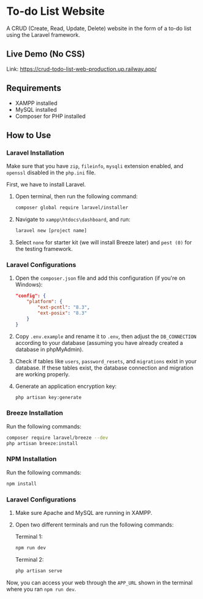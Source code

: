 # To-do List Website

A CRUD (Create, Read, Update, Delete) website in the form of a to-do list using the Laravel framework.

## Live Demo (No CSS)

Link: https://crud-todo-list-web-production.up.railway.app/

## Requirements

- XAMPP installed
- MySQL installed
- Composer for PHP installed

## How to Use

### Laravel Installation

Make sure that you have `zip`, `fileinfo`, `mysqli` extension enabled, and `openssl` disabled in the `php.ini` file.

First, we have to install Laravel.

1. Open terminal, then run the following command:
    ```bash
    composer global require laravel/installer
    ```

2. Navigate to `xampp\htdocs\dashboard`, and run:
    ```bash
    laravel new [project name]
    ```

3. Select `none` for starter kit (we will install Breeze later) and `pest (0)` for the testing framework.

### Laravel Configurations

1. Open the `composer.json` file and add this configuration (if you're on Windows):
    ```json
    "config": {
        "platform": {
            "ext-pcntl": "8.3",
            "ext-posix": "8.3"
        }
    }
    ```

2. Copy `.env.example` and rename it to `.env`, then adjust the `DB_CONNECTION` according to your database (assuming you have already created a database in phpMyAdmin).

3. Check if tables like `users`, `password_resets`, and `migrations` exist in your database. If these tables exist, the database connection and migration are working properly.

4. Generate an application encryption key:
    ```bash
    php artisan key:generate
    ```

### Breeze Installation

Run the following commands:

```bash
composer require laravel/breeze --dev
php artisan breeze:install
```

### NPM Installation

Run the following commands:

```bash
npm install
```

### Laravel Configurations

1. Make sure Apache and MySQL are running in XAMPP.

2. Open two different terminals and run the following commands:

    Terminal 1:
    ```bash
    npm run dev
    ```
    Terminal 2:
    ```bash
    php artisan serve
    ```

Now, you can access your web through the `APP_URL` shown in the terminal where you ran `npm run dev`.
